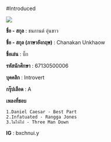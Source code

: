 #Introduced 

<img src="https://github.com/siravijbb/INT100-G1-05/blob/41cb84399dcb6127ae2b3a09faa0031ee6ca77fe/images/Chanakan/Chanakan.jpg"/>

**ชื่อ - สกุล** : ชนกานต์ อุ่นขาว

**ชื่อ - สกุล (ภาษาอังกฤษ)** : Chanakan Unkhaow 

**ชื่อเล่น** : บิ๊ก

**รหัสนักศึกษา** : 67130500006

**บุคคลิก** : Introvert 

**กรุ๊ปเลือด** : A

**เพลงที่ชอบ**

    1.Daniel Caesar - Best Part
    2.Infatuated - Rangga Jones
    3.ไม่ให้ไป - Three Man Down

**IG** : bxchnui.y
